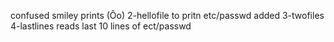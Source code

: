 confused smiley prints (Ôo)
2-hellofile to pritn etc/passwd
added 3-twofiles
4-lastlines reads last 10 lines of ect/passwd
